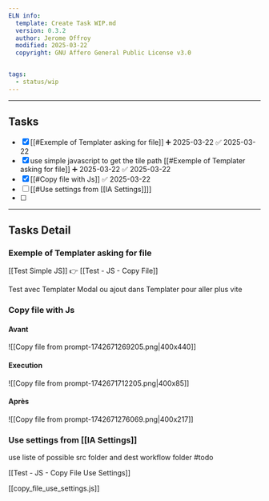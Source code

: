 ```yaml
---
ELN info:
  template: Create Task WIP.md
  version: 0.3.2
  author: Jerome Offroy
  modified: 2025-03-22
  copyright: GNU Affero General Public License v3.0


tags:
  - status/wip
---
```




---
## Tasks
- [x] [[#Exemple of Templater asking for file]] ➕ 2025-03-22 ✅ 2025-03-22
- [x] use simple javascript to get the tile path [[#Exemple of Templater asking for file]]  ➕ 2025-03-22 ✅ 2025-03-22
- [x] [[#Copy file with Js]] ✅ 2025-03-22
- [ ] [[#Use settings from [[IA Settings]]]]
- [ ] 

---
## Tasks Detail








### Exemple of Templater asking for file


[[Test Simple JS]] 👉 [[Test - JS - Copy File]]

Test avec Templater Modal 
ou ajout dans Templater pour aller plus vite 


### Copy file with Js
#### Avant
![[Copy file from prompt-1742671269205.png|400x440]]

#### Execution

![[Copy file from prompt-1742671712205.png|400x85]]
#### Après
![[Copy file from prompt-1742671276069.png|400x217]]








### Use settings from [[IA Settings]]
use liste of possible src folder and dest workflow folder
#todo


[[Test - JS - Copy File Use Settings]]

[[copy_file_use_settings.js]]